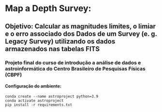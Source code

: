 # Map a Depth Survey:

## Objetivo: Calcular as magnitudes limites, o limiar e o erro associado dos Dados de um Survey (e. g. Legacy Survey) utilizando os dados armazenados nas tabelas FITS

### Projeto final do curso de introdução a análise de dados e astroinformática do Centro Brasileiro de Pesquisas Físicas (CBPF)

#### Configuração do ambiente:

```
conda create --name astroproject python=3.9
conda activate astroproject
pip install -r requirements.txt
```
